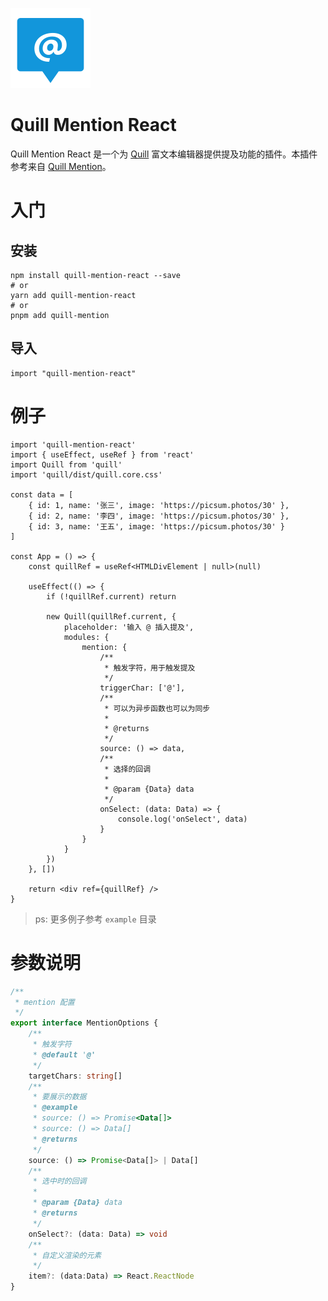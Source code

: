 ![Quill Mention](./accets/ico.svg 'Quill Mention')

# Quill Mention React

Quill Mention React 是一个为 [Quill](https://quilljs.com/) 富文本编辑器提供提及功能的插件。本插件参考来自 [Quill Mention](https://github.com/quill-mention/quill-mention/tree/master)。

# 入门

## 安装

```shell
npm install quill-mention-react --save
# or
yarn add quill-mention-react
# or
pnpm add quill-mention
```

## 导入

```shell
import "quill-mention-react"
```

# 例子

```tsx
import 'quill-mention-react'
import { useEffect, useRef } from 'react'
import Quill from 'quill'
import 'quill/dist/quill.core.css'

const data = [
	{ id: 1, name: '张三', image: 'https://picsum.photos/30' },
	{ id: 2, name: '李四', image: 'https://picsum.photos/30' },
	{ id: 3, name: '王五', image: 'https://picsum.photos/30' }
]

const App = () => {
	const quillRef = useRef<HTMLDivElement | null>(null)

	useEffect(() => {
		if (!quillRef.current) return

		new Quill(quillRef.current, {
			placeholder: '输入 @ 插入提及',
			modules: {
				mention: {
					/**
					 * 触发字符，用于触发提及
					 */
					triggerChar: ['@'],
					/**
					 * 可以为异步函数也可以为同步
					 *
					 * @returns
					 */
					source: () => data,
					/**
					 * 选择的回调
					 *
					 * @param {Data} data
					 */
					onSelect: (data: Data) => {
						console.log('onSelect', data)
					}
				}
			}
		})
	}, [])

	return <div ref={quillRef} />
}
```

> ps: 更多例子参考 `example` 目录

# 参数说明

```ts
/**
 * mention 配置
 */
export interface MentionOptions {
	/**
	 * 触发字符
	 * @default '@'
	 */
	targetChars: string[]
	/**
	 * 要展示的数据
	 * @example
	 * source: () => Promise<Data[]>
	 * source: () => Data[]
	 * @returns
	 */
	source: () => Promise<Data[]> | Data[]
	/**
	 * 选中时的回调
	 *
	 * @param {Data} data
	 * @returns
	 */
	onSelect?: (data: Data) => void
	/**
	 * 自定义渲染的元素
	 */
	item?: (data:Data) => React.ReactNode
}
```

